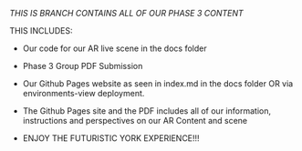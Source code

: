 *THIS IS BRANCH CONTAINS ALL OF OUR PHASE 3 CONTENT*

THIS INCLUDES: 
- Our code for our AR live scene in the docs folder
- Phase 3 Group PDF Submission
- Our Github Pages website as seen in index.md in the docs folder OR via environments-view deployment. 
- The Github Pages site and the PDF includes all of our information, instructions and perspectives on our AR Content and scene 

- ENJOY THE FUTURISTIC YORK EXPERIENCE!!!

